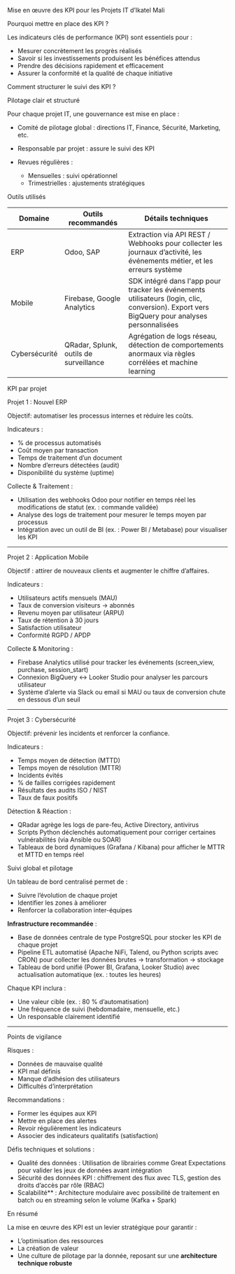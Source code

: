 Mise en œuvre des KPI pour les Projets IT d’Ikatel Mali

Pourquoi mettre en place des KPI ?

Les indicateurs clés de performance (KPI) sont essentiels pour :

* Mesurer concrètement les progrès réalisés
* Savoir si les investissements produisent les bénéfices attendus
* Prendre des décisions rapidement et efficacement
* Assurer la conformité et la qualité de chaque initiative


Comment structurer le suivi des KPI ?

Pilotage clair et structuré

Pour chaque projet IT, une gouvernance est mise en place :

* Comité de pilotage global : directions IT, Finance, Sécurité, Marketing, etc.
* Responsable par projet : assure le suivi des KPI
* Revues régulières :

  * Mensuelles : suivi opérationnel
  * Trimestrielles : ajustements stratégiques


Outils utilisés

| Domaine       | Outils recommandés                     | Détails techniques                                                                                                                           |
| ------------- | -------------------------------------- | -------------------------------------------------------------------------------------------------------------------------------------------- |
| ERP           | Odoo, SAP                              | Extraction via API REST / Webhooks pour collecter les journaux d’activité, les événements métier, et les erreurs système                     |
| Mobile        | Firebase, Google Analytics             | SDK intégré dans l'app pour tracker les événements utilisateurs (login, clic, conversion). Export vers BigQuery pour analyses personnalisées |
| Cybersécurité | QRadar, Splunk, outils de surveillance | Agrégation de logs réseau, détection de comportements anormaux via règles corrélées et machine learning                                      |


KPI par projet

Projet 1 : Nouvel ERP

Objectif: automatiser les processus internes et réduire les coûts.

Indicateurs :

* % de processus automatisés
* Coût moyen par transaction
* Temps de traitement d’un document
* Nombre d’erreurs détectées (audit)
* Disponibilité du système (uptime)

Collecte & Traitement :

* Utilisation des webhooks Odoo pour notifier en temps réel les modifications de statut (ex. : commande validée)
* Analyse des logs de traitement pour mesurer le temps moyen par processus
* Intégration avec un outil de BI (ex. : Power BI / Metabase) pour visualiser les KPI

---

Projet 2 : Application Mobile

Objectif : attirer de nouveaux clients et augmenter le chiffre d’affaires.

Indicateurs :

* Utilisateurs actifs mensuels (MAU)
* Taux de conversion visiteurs → abonnés
* Revenu moyen par utilisateur (ARPU)
* Taux de rétention à 30 jours
* Satisfaction utilisateur
* Conformité RGPD / APDP

Collecte & Monitoring :

* Firebase Analytics utilisé pour tracker les événements (screen\_view, purchase, session\_start)
* Connexion BigQuery ↔ Looker Studio pour analyser les parcours utilisateur
* Système d’alerte via Slack ou email si MAU ou taux de conversion chute en dessous d’un seuil

---

Projet 3 : Cybersécurité

Objectif: prévenir les incidents et renforcer la confiance.

Indicateurs :

* Temps moyen de détection (MTTD)
* Temps moyen de résolution (MTTR)
* Incidents évités
* % de failles corrigées rapidement
* Résultats des audits ISO / NIST
* Taux de faux positifs

Détection & Réaction :

* QRadar agrège les logs de pare-feu, Active Directory, antivirus
* Scripts Python déclenchés automatiquement pour corriger certaines vulnérabilités (via Ansible ou SOAR)
* Tableaux de bord dynamiques (Grafana / Kibana) pour afficher le MTTR et MTTD en temps réel


Suivi global et pilotage

Un tableau de bord centralisé permet de :

* Suivre l’évolution de chaque projet
* Identifier les zones à améliorer
* Renforcer la collaboration inter-équipes

**Infrastructure recommandée** :

* Base de données centrale de type PostgreSQL pour stocker les KPI de chaque projet
* Pipeline ETL automatisé (Apache NiFi, Talend, ou Python scripts avec CRON) pour collecter les données brutes → transformation → stockage
* Tableau de bord unifié (Power BI, Grafana, Looker Studio) avec actualisation automatique (ex. : toutes les heures)

Chaque KPI inclura :

* Une valeur cible (ex. : 80 % d’automatisation)
* Une fréquence de suivi (hebdomadaire, mensuelle, etc.)
* Un responsable clairement identifié

---

Points de vigilance

Risques :

* Données de mauvaise qualité
* KPI mal définis
* Manque d’adhésion des utilisateurs
* Difficultés d’interprétation

Recommandations :

* Former les équipes aux KPI
* Mettre en place des alertes
* Revoir régulièrement les indicateurs
* Associer des indicateurs qualitatifs (satisfaction)

Défis techniques et solutions :

* Qualité des données : Utilisation de librairies comme Great Expectations pour valider les jeux de données avant intégration
* Sécurité des données KPI : chiffrement des flux avec TLS, gestion des droits d’accès par rôle (RBAC)
* Scalabilité** : Architecture modulaire avec possibilité de traitement en batch ou en streaming selon le volume (Kafka + Spark)


 En résumé

La mise en œuvre des KPI est un levier stratégique pour garantir :

* L’optimisation des ressources
* La création de valeur
* Une culture de pilotage par la donnée, reposant sur une **architecture technique robuste**
